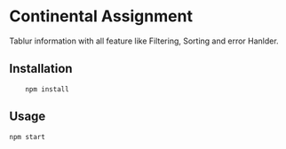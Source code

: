 # Continental Assignment

Tablur information with all feature like Filtering, Sorting and error Hanlder.

## Installation

```
    npm install
```

## Usage

```
npm start

```
